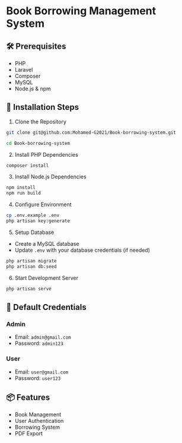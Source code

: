 # Book Borrowing Management System

## 🛠 Prerequisites
- PHP
- Laravel
- Composer
- MySQL
- Node.js & npm

## 🚀 Installation Steps

1. Clone the Repository
```bash
git clone git@github.com:Mohamed-G2021/Book-borrowing-system.git

cd Book-borrowing-system
```

2. Install PHP Dependencies
```bash
composer install
```

3. Install Node.js Dependencies
```bash
npm install
npm run build
```

4. Configure Environment
```bash
cp .env.example .env
php artisan key:generate
```

5. Setup Database
- Create a MySQL database
- Update `.env` with your database credentials (if needed)
```bash
php artisan migrate
php artisan db:seed
```

6. Start Development Server
```bash
php artisan serve
```

## 🔐 Default Credentials

### Admin
- Email: `admin@gmail.com`
- Password: `admin123`

### User
- Email: `user@gmail.com`
- Password: `user123`

## 📦 Features
- Book Management
- User Authentication
- Borrowing System
- PDF Export

